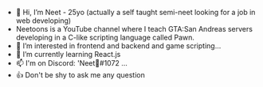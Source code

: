 - 👋 Hi, I’m Neet - 25yo (actually a self taught semi-neet looking for a job in web developing)
- Neetoons is a YouTube channel where I teach GTA:San Andreas servers developing in a C-like scripting language called Pawn.
- 👀 I’m interested in frontend and backend and game scripting...
- 🌱 I’m currently learning React.js
- 📫 I'm on Discord: 'Neet🍣#1072 ...
- 👍 Don't be shy to ask me any question 
